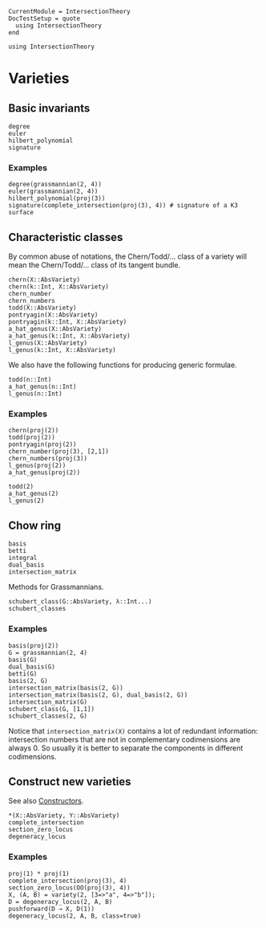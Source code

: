 ```@meta
CurrentModule = IntersectionTheory
DocTestSetup = quote
  using IntersectionTheory
end
```
```@setup repl
using IntersectionTheory
```
# Varieties
## Basic invariants
```@docs
degree
euler
hilbert_polynomial
signature
```
### Examples
```@repl repl
degree(grassmannian(2, 4))
euler(grassmannian(2, 4))
hilbert_polynomial(proj(3))
signature(complete_intersection(proj(3), 4)) # signature of a K3 surface
```
## Characteristic classes
By common abuse of notations, the Chern/Todd/... class of a variety will mean
the Chern/Todd/... class of its tangent bundle.
```@docs
chern(X::AbsVariety)
chern(k::Int, X::AbsVariety)
chern_number
chern_numbers
todd(X::AbsVariety)
pontryagin(X::AbsVariety)
pontryagin(k::Int, X::AbsVariety)
a_hat_genus(X::AbsVariety)
a_hat_genus(k::Int, X::AbsVariety)
l_genus(X::AbsVariety)
l_genus(k::Int, X::AbsVariety)
```
We also have the following functions for producing generic formulae.
```@docs
todd(n::Int)
a_hat_genus(n::Int)
l_genus(n::Int)
```
### Examples
```@repl repl
chern(proj(2))
todd(proj(2))
pontryagin(proj(2))
chern_number(proj(3), [2,1])
chern_numbers(proj(3))
l_genus(proj(2))
a_hat_genus(proj(2))
```
```@repl repl
todd(2)
a_hat_genus(2)
l_genus(2)
```
## Chow ring
```@docs
basis
betti
integral
dual_basis
intersection_matrix
```
Methods for Grassmannians.
```@docs
schubert_class(G::AbsVariety, λ::Int...)
schubert_classes
```
### Examples
```@repl repl
basis(proj(2))
G = grassmannian(2, 4)
basis(G)
dual_basis(G)
betti(G)
basis(2, G)
intersection_matrix(basis(2, G))
intersection_matrix(basis(2, G), dual_basis(2, G))
intersection_matrix(G)
schubert_class(G, [1,1])
schubert_classes(2, G)
```
Notice that `intersection_matrix(X)` contains a lot of redundant information:
intersection numbers that are not in complementary codimensions are always 0.
So usually it is better to separate the components in different codimensions.
## Construct new varieties
See also [Constructors](@ref).
```@docs
*(X::AbsVariety, Y::AbsVariety)
complete_intersection
section_zero_locus
degeneracy_locus
```
### Examples
```@repl repl
proj(1) * proj(1)
complete_intersection(proj(3), 4)
section_zero_locus(OO(proj(3), 4))
X, (A, B) = variety(2, [3=>"a", 4=>"b"]);
D = degeneracy_locus(2, A, B)
pushforward(D → X, D(1))
degeneracy_locus(2, A, B, class=true)
```
